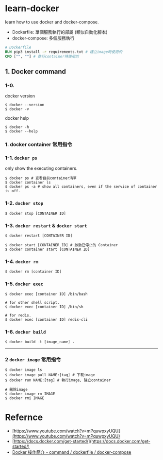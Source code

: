 # learn-docker
learn how to use docker and docker-compose.

- Dockerfile: 單個服務執行的部屬 (類似自動化腳本)
- docker-compose: 多個服務執行

```Dockerfile
# Dockerfile
RUN pip3 install -r requirements.txt # 建立image時使用的
CMD ["", ""] # 執行container時使用的
```


## 1. Docker command

### 1-0. 

docker version
```
$ docker --version
$ docker -v
```

docker help
```
$ docker -h
$ docker --help
```

### 1. docker container 常用指令
### 1-1. `docker ps`
only show the executing containers. 
```shell 
$ docker ps # 查看目前container清單
$ docker container ls
$ docker ps -a # show all containers, even if the service of container is off.
```

### 1-2. `docker stop`
```shell
$ docker stop [CONTAINER ID]
```

### 1-3. `docker restart` & `docker start`
```shell
$ docker restart [CONTAINER ID]
```

```shell
$ docker start [CONTAINER ID] # 啟動已停止的 Container
$ docker container start [CONTAINER ID] 
```


### 1-4. `docker rm`
```shell
$ docker rm [container ID]
```

### 1-5. `docker exec`
```shell
$ docker exec [container ID] /bin/bash

# for other shell script.
$ docker exec [container ID] /bin/sh

# for redis.
$ docker exec [container ID] redis-cli
```

### 1-6. `docker build`
```shell
$ docker build -t [image_name] .
```

---
### 2 `docker image` 常用指令
```shell
$ docker image ls
$ docker image pull NAME:[tag] # 下載image
$ docker run NAME:[tag] # 執行image, 建立container
```

```shell
# 刪除image
$ docker image rm IMAGE 
$ docker rmi IMAGE
```



# Refernce
- [https://www.youtube.com/watch?v=mPquwpxyUQU](https://www.youtube.com/watch?v=mPquwpxyUQU)
- [https://docs.docker.com/get-started/](https://docs.docker.com/get-started/)
- [Docker 操作簡介 - command / dockerfile / docker-compose](https://eandev.com/post/series/build-automated-deploy/docker-operate/)
